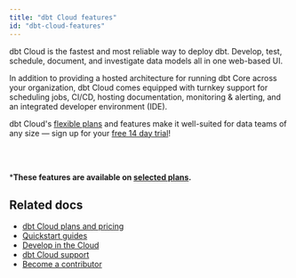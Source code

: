 ```yaml
---
title: "dbt Cloud features"
id: "dbt-cloud-features"
---
```


dbt Cloud is the fastest and most reliable way to deploy dbt. Develop, test, schedule, document, and investigate data models all in one web-based UI. 

In addition to providing a hosted architecture for running dbt Core across your organization, dbt Cloud comes equipped with turnkey support for scheduling jobs, CI/CD, hosting documentation, monitoring & alerting, and an integrated developer environment (IDE).

dbt Cloud's [flexible plans](https://www.getdbt.com/pricing/) and features make it well-suited for data teams of any size &mdash; sign up for your [free 14 day trial](https://www.getdbt.com/signup/)! <br></br>


<div className="grid--2-col">


<Card
    title="dbt Cloud IDE"
    body="The IDE is the easiest and most efficient way to develop dbt models, allowing you to build, test, run, and version control your dbt projects directly from your browser."
link="/docs/get-started/develop-in-the-cloud"
    icon="pencil-paper"/>

<Card
    title="Manage environments"
    body="Set up and manage separate production and development environments in dbt Cloud to help engineers develop and test code more efficiently, without impacting users or data."
    link="/docs/collaborate/environments"
    icon="pencil-paper"/>

  <Card
    title="Schedule and run dbt jobs"
    body="Create custom schedules to run your production jobs. Schedule jobs by day of the week, time of day, or a recurring interval. Decrease operating costs by using webhooks to trigger CI jobs and the API to start jobs."
    link="/docs/quickstarts/dbt-cloud/bigquery#create-and-run-a-job"
    icon="pencil-paper"/>

  <Card
    title="Notifications"
    body="Set up and customize job notifications in dbt Cloud to receive email or slack alerts when a job run succeeds, fails, or is cancelled. Notifications alert the right people when something goes wrong instead of waiting for a user to report it."
    link="/docs/deploy/job-notifications"
    icon="pencil-paper"/>    
    
   <Card
    title="Host & share documentation"
    body="dbt Cloud hosts and authorizes access to dbt project documentation, allowing you to generate data documentation on a schedule for your project. Invite teammates to dbt Cloud to collaborate and share your project's documentation."
    link="/docs/collaborate/build-and-view-your-docs"
    icon="pencil-paper"/>    

   <Card
    title="Democratize access to logs"
    body="View and download in-progress and historical logs for your dbt runs, making it easy for anyone on the team to debug errors more efficiently."
    link="/docs/get-started/develop-in-the-cloud#build-compile-and-run-projects"
    icon="pencil-paper"/>      

   <Card
    title="Supports GitHub, GitLab, AzureDevOPs"
    body="Seamlessly connect your git account to dbt Cloud and provide another layer of security to dbt Cloud. Import new repositories, trigger continuous integration, clone repos using HTTPS, and more!"
    link="/docs/collaborate/git/connect-github"
    icon="pencil-paper"/>  

   <Card
    title="Enable Continuous Integration"
    body="Configure dbt Cloud to run your dbt projects in a temporary schema when new commits are pushed to open pull requests. This build-on-PR functionality is a great way to catch bugs before deploying to production, and an essential tool in any analyst's belt."
    link="/docs/deploy/cloud-ci-job"
    icon="pencil-paper"/>  

   <Card
    title="Security"
    body="Manage risk with SOC-2 compliance, CI/CD deployment, RBAC, and ELT architecture."
    link="https://www.getdbt.com/security/"
    icon="pencil-paper"/>  

   <Card
    title="dbt Semantic Layer*"
    body="Use the dbt Semantic Layer to define metrics alongside your dbt models and query them from any integrated analytics tool. Get the same answers everywhere, every time."
    link="/docs/use-dbt-semantic-layer/dbt-semantic-layer"
    icon="pencil-paper"/>  

   <Card
    title="Metadata API*"
    body="Enhance your workflow and run ad-hoc queries, browse schema, or query the dbt Semantic Layer. dbt Cloud serves a GraphQL API, which supports arbitrary queries."
    link="/docs/dbt-cloud-apis/metadata-api"
    icon="pencil-paper"/> 


<Card
    title="Model timing dashboard*"
    body="Visualize and explore your runs and surface model bottlenecks. The Model timing dashboard displays model info, order, and run time for each job completed. The visualization only appears for successfully completed jobs, and the top 1% of model times are highlighted. Access the dashboard on the Run Overview page in dbt Cloud."
    link="/docs/dbt-versions/release-notes/January-2022/model-timing-more"
    icon="pencil-paper"/> 
</div> <br />

 ***These features are available on [selected plans](https://www.getdbt.com/pricing/).**

## Related docs

- [dbt Cloud plans and pricing](https://www.getdbt.com/pricing/)
- [Quickstart guides](/docs/quickstarts/overview)
- [Develop in the Cloud](/docs/get-started/develop-in-the-cloud)
- [dbt Cloud support](/docs/dbt-support)
- [Become a contributor](https://docs.getdbt.com/community/contribute)
